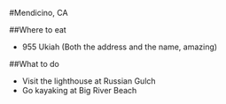#Mendicino, CA

##Where to eat
- 955 Ukiah (Both the address and the name, amazing)

##What to do
- Visit the lighthouse at Russian Gulch
- Go kayaking at Big River Beach

